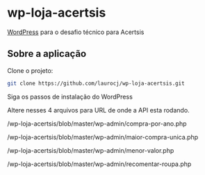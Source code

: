
# wp-loja-acertsis
[WordPress](https://wordpress.org/) para o desafio técnico para Acertsis

## Sobre a aplicação

Clone o projeto:
```sh
git clone https://github.com/laurocj/wp-loja-acertsis.git
```
Siga os passos de instalação do WordPress

Altere nesses 4 arquivos para URL de onde a API esta rodando.

/wp-loja-acertsis/blob/master/wp-admin/compra-por-ano.php

/wp-loja-acertsis/blob/master/wp-admin/maior-compra-unica.php

/wp-loja-acertsis/blob/master/wp-admin/menor-valor.php

/wp-loja-acertsis/blob/master/wp-admin/recomentar-roupa.php
